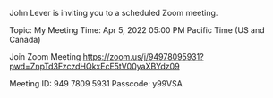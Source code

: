 John Lever is inviting you to a scheduled Zoom meeting.

Topic: My Meeting
Time: Apr 5, 2022 05:00 PM Pacific Time (US and Canada)

Join Zoom Meeting
https://zoom.us/j/94978095931?pwd=ZnpTd3FzczdHQkxEcE5tV00yaXBYdz09

Meeting ID: 949 7809 5931
Passcode: y99VSA

